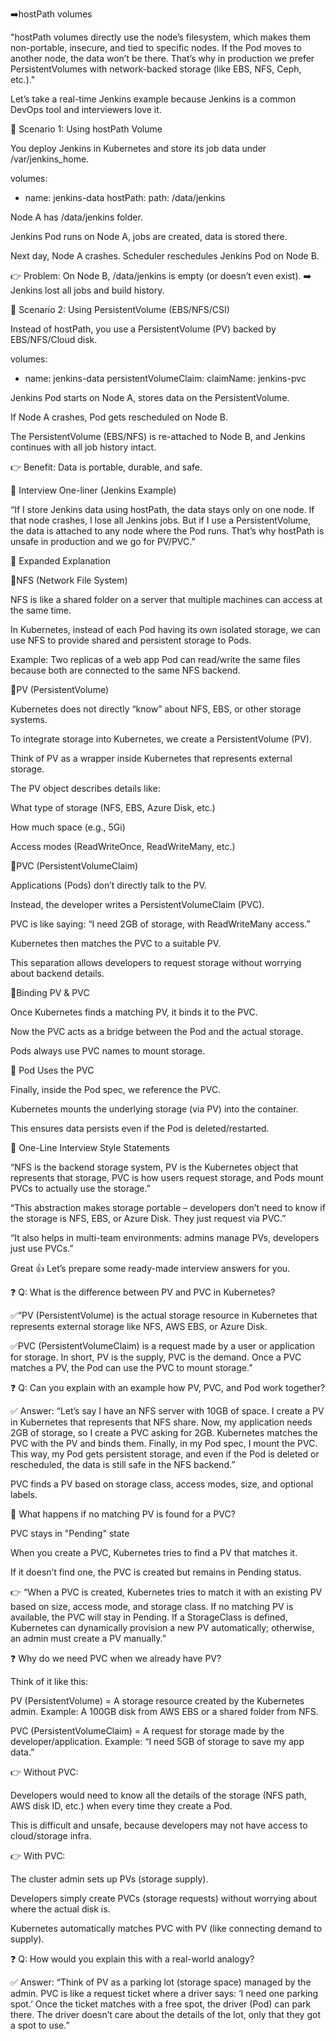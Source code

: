 ➡️hostPath volumes

"hostPath volumes directly use the node’s filesystem, which makes them non-portable, insecure, and tied to specific nodes. If the Pod moves to another node, the data won’t be there. That’s why in production we prefer PersistentVolumes with network-backed storage (like EBS, NFS, Ceph, etc.)."

 Let’s take a real-time Jenkins example because Jenkins is a common DevOps tool and interviewers love it.

🔹 Scenario 1: Using hostPath Volume

You deploy Jenkins in Kubernetes and store its job data under /var/jenkins_home.

volumes:
- name: jenkins-data
  hostPath:
    path: /data/jenkins


Node A has /data/jenkins folder.

Jenkins Pod runs on Node A, jobs are created, data is stored there.

Next day, Node A crashes. Scheduler reschedules Jenkins Pod on Node B.

👉 Problem: On Node B, /data/jenkins is empty (or doesn’t even exist).
➡️ Jenkins lost all jobs and build history.

🔹 Scenario 2: Using PersistentVolume (EBS/NFS/CSI)

Instead of hostPath, you use a PersistentVolume (PV) backed by EBS/NFS/Cloud disk.

volumes:
- name: jenkins-data
  persistentVolumeClaim:
    claimName: jenkins-pvc


Jenkins Pod starts on Node A, stores data on the PersistentVolume.

If Node A crashes, Pod gets rescheduled on Node B.

The PersistentVolume (EBS/NFS) is re-attached to Node B, and Jenkins continues with all job history intact.

👉 Benefit: Data is portable, durable, and safe.

🎯 Interview One-liner (Jenkins Example)

“If I store Jenkins data using hostPath, the data stays only on one node. If that node crashes, I lose all Jenkins jobs. But if I use a PersistentVolume, the data is attached to any node where the Pod runs. That’s why hostPath is unsafe in production and we go for PV/PVC.”


🔹 Expanded Explanation


🔹NFS (Network File System)

NFS is like a shared folder on a server that multiple machines can access at the same time.

In Kubernetes, instead of each Pod having its own isolated storage, we can use NFS to provide shared and persistent storage to Pods.

Example: Two replicas of a web app Pod can read/write the same files because both are connected to the same NFS backend.


🔹PV (PersistentVolume)

Kubernetes does not directly “know” about NFS, EBS, or other storage systems.

To integrate storage into Kubernetes, we create a PersistentVolume (PV).

Think of PV as a wrapper inside Kubernetes that represents external storage.

The PV object describes details like:

What type of storage (NFS, EBS, Azure Disk, etc.)

How much space (e.g., 5Gi)

Access modes (ReadWriteOnce, ReadWriteMany, etc.)


🔹PVC (PersistentVolumeClaim)

Applications (Pods) don’t directly talk to the PV.

Instead, the developer writes a PersistentVolumeClaim (PVC).

PVC is like saying: “I need 2GB of storage, with ReadWriteMany access.”

Kubernetes then matches the PVC to a suitable PV.

This separation allows developers to request storage without worrying about backend details.


🔹Binding PV & PVC

Once Kubernetes finds a matching PV, it binds it to the PVC.

Now the PVC acts as a bridge between the Pod and the actual storage.

Pods always use PVC names to mount storage.


🔹 Pod Uses the PVC

Finally, inside the Pod spec, we reference the PVC.

Kubernetes mounts the underlying storage (via PV) into the container.

This ensures data persists even if the Pod is deleted/restarted.


🔹 One-Line Interview Style Statements

“NFS is the backend storage system, PV is the Kubernetes object that represents that storage, PVC is how users request storage, and Pods mount PVCs to actually use the storage.”

“This abstraction makes storage portable – developers don’t need to know if the storage is NFS, EBS, or Azure Disk. They just request via PVC.”

“It also helps in multi-team environments: admins manage PVs, developers just use PVCs.”



Great 👍 Let’s prepare some ready-made interview answers for you.

❓ Q: What is the difference between PV and PVC in Kubernetes?


✅“PV (PersistentVolume) is the actual storage resource in Kubernetes that represents external storage like NFS, AWS EBS, or Azure Disk.

✅PVC (PersistentVolumeClaim) is a request made by a user or application for storage. In short, PV is the supply, PVC is the demand. Once a PVC matches a PV, the Pod can use the PVC to mount storage.”

❓ Q: Can you explain with an example how PV, PVC, and Pod work together?

✅ Answer:
“Let’s say I have an NFS server with 10GB of space. I create a PV in Kubernetes that represents that NFS share. Now, my application needs 2GB of storage, so I create a PVC asking for 2GB. Kubernetes matches the PVC with the PV and binds them. Finally, in my Pod spec, I mount the PVC. This way, my Pod gets persistent storage, and even if the Pod is deleted or rescheduled, the data is still safe in the NFS backend.”

PVC finds a PV based on storage class, access modes, size, and optional labels.

🔎 What happens if no matching PV is found for a PVC?

PVC stays in "Pending" state

When you create a PVC, Kubernetes tries to find a PV that matches it.

If it doesn’t find one, the PVC is created but remains in Pending status.

👉 “When a PVC is created, Kubernetes tries to match it with an existing PV based on size, access mode, and storage class. If no matching PV is available, the PVC will stay in Pending. If a StorageClass is defined, Kubernetes can dynamically provision a new PV automatically; otherwise, an admin must create a PV manually.”


❓ Why do we need PVC when we already have PV?

Think of it like this:

PV (PersistentVolume) = A storage resource created by the Kubernetes admin.
Example: A 100GB disk from AWS EBS or a shared folder from NFS.

PVC (PersistentVolumeClaim) = A request for storage made by the developer/application.
Example: “I need 5GB of storage to save my app data.”

👉 Without PVC:

Developers would need to know all the details of the storage (NFS path, AWS disk ID, etc.) when every time they create a Pod.

This is difficult and unsafe, because developers may not have access to cloud/storage infra.

👉 With PVC:

The cluster admin sets up PVs (storage supply).

Developers simply create PVCs (storage requests) without worrying about where the actual disk is.

Kubernetes automatically matches PVC with PV (like connecting demand to supply).


❓ Q: How would you explain this with a real-world analogy?

✅ Answer:
“Think of PV as a parking lot (storage space) managed by the admin. PVC is like a request ticket where a driver says: ‘I need one parking spot.’ Once the ticket matches with a free spot, the driver (Pod) can park there. The driver doesn’t care about the details of the lot, only that they got a spot to use.”
